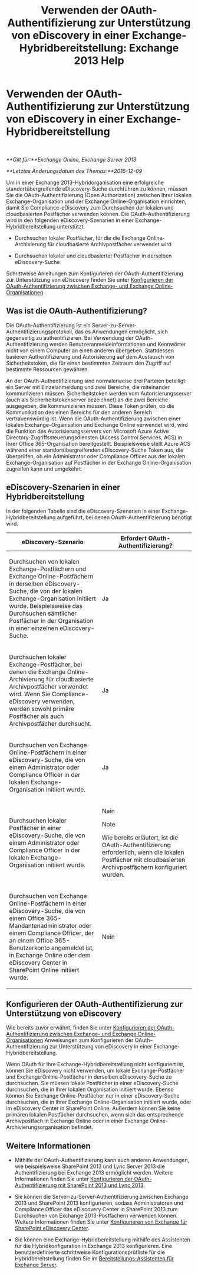 ﻿---
title: 'Verwenden der OAuth-Authentifizierung zur Unterstützung von eDiscovery in einer Exchange-Hybridbereitstellung: Exchange 2013 Help'
TOCTitle: Verwenden der OAuth-Authentifizierung zur Unterstützung von eDiscovery in einer Exchange-Hybridbereitstellung
ms:assetid: b069f8db-fbe1-4047-ad97-d00172ee6a12
ms:mtpsurl: https://technet.microsoft.com/de-de/library/Dn497703(v=EXCHG.150)
ms:contentKeyID: 61292111
ms.date: 04/24/2018
mtps_version: v=EXCHG.150
ms.translationtype: HT
---

# Verwenden der OAuth-Authentifizierung zur Unterstützung von eDiscovery in einer Exchange-Hybridbereitstellung

 

_**Gilt für:**Exchange Online, Exchange Server 2013_

_**Letztes Änderungsdatum des Themas:**2016-12-09_

Um in einer Exchange 2013-Hybridorganisation eine erfolgreiche standortübergreifende eDiscovery-Suche durchführen zu können, müssen Sie die OAuth-Authentifizierung (Open Authorization) zwischen Ihrer lokalen Exchange-Organisation und der Exchange Online-Organisation einrichten, damit Sie Compliance-eDiscovery zum Durchsuchen der lokalen und cloudbasierten Postfächer verwenden können. Die OAuth-Authentifizierung wird in den folgenden eDiscovery-Szenarien in einer Exchange-Hybridbereitstellung unterstützt:

  - Durchsuchen lokaler Postfächer, für die die Exchange Online-Archivierung für cloudbasierte Archivpostfächer verwendet wird

  - Durchsuchen lokaler und cloudbasierter Postfächer in derselben eDiscovery-Suche

Schrittweise Anleitungen zum Konfigurieren der OAuth-Authentifizierung zur Unterstützung von eDiscovery finden Sie unter [Konfigurieren der OAuth-Authentifizierung zwischen Exchange- und Exchange Online-Organisationen](configure-oauth-authentication-between-exchange-and-exchange-online-organizations-exchange-2013-help.md).

## Was ist die OAuth-Authentifizierung?

Die OAuth-Authentifizierung ist ein Server-zu-Server-Authentifizierungsprotokoll, das es Anwendungen ermöglicht, sich gegenseitig zu authentifizieren. Bei Verwendung der OAuth-Authentifizierung werden Benutzeranmeldeinformationen und Kennwörter nicht von einem Computer an einen anderen übergeben. Stattdessen basieren Authentifizierung und Autorisierung auf dem Austausch von Sicherheitstoken, die für einen bestimmten Zeitraum den Zugriff auf bestimmte Ressourcen gewähren.

An der OAuth-Authentifizierung sind normalerweise drei Parteien beteiligt: ein Server mit Einzelanmeldung und zwei Bereiche, die miteinander kommunizieren müssen. Sicherheitstoken werden vom Autorisierungsserver (auch als Sicherheitstokenserver bezeichnet) an die zwei Bereiche ausgegeben, die kommunizieren müssen. Diese Token prüfen, ob die Kommunikation des einen Bereichs für den anderen Bereich vertrauenswürdig ist. Wenn die OAuth-Authentifizierung zwischen einer lokalen Exchange-Organisation und Exchange Online verwendet wird, wird die Funktion des Autorisierungsservers von Microsoft Azure Active Directory-Zugriffssteuerungsdiensten (Access Control Services, ACS) in Ihrer Office 365-Organisation bereitgestellt. Beispielsweise stellt Azure ACS während einer standortübergreifenden eDiscovery-Suche Token aus, die überprüfen, ob ein Administrator oder Compliance Officer aus der lokalen Exchange-Organisation auf Postfächer in der Exchange Online-Organisation zugreifen kann und umgekehrt.

## eDiscovery-Szenarien in einer Hybridbereitstellung

In der folgenden Tabelle sind die eDiscovery-Szenarien in einer Exchange-Hybridbereitstellung aufgeführt, bei denen OAuth-Authentifizierung benötigt wird.


<table>
<colgroup>
<col style="width: 50%" />
<col style="width: 50%" />
</colgroup>
<thead>
<tr class="header">
<th>eDiscovery-Szenario</th>
<th>Erfordert OAuth-Authentifizierung?</th>
</tr>
</thead>
<tbody>
<tr class="odd">
<td><p>Durchsuchen von lokalen Exchange-Postfächern und Exchange Online-Postfächern in derselben eDiscovery-Suche, die von der lokalen Exchange-Organisation initiiert wurde. Beispielsweise das Durchsuchen sämtlicher Postfächer in der Organisation in einer einzelnen eDiscovery-Suche.</p></td>
<td><p>Ja</p></td>
</tr>
<tr class="even">
<td><p>Durchsuchen lokaler Exchange-Postfächer, bei denen die Exchange Online-Archivierung für cloudbasierte Archivpostfächer verwendet wird. Wenn Sie Compliance-eDiscovery verwenden, werden sowohl primäre Postfächer als auch Archivpostfächer durchsucht.</p></td>
<td><p>Ja</p></td>
</tr>
<tr class="odd">
<td><p>Durchsuchen von Exchange Online-Postfächern in einer eDiscovery-Suche, die von einem Administrator oder Compliance Officer in der lokalen Exchange-Organisation initiiert wurde.</p></td>
<td><p>Ja</p></td>
</tr>
<tr class="even">
<td><p>Durchsuchen lokaler Postfächer in einer eDiscovery-Suche, die von einem Administrator oder Compliance Officer in der lokalen Exchange-Organisation initiiert wurde.</p></td>
<td><p>Nein</p>

> [!NOTE]
> Wie bereits erläutert, ist die OAuth-Authentifizierung erforderlich, wenn die lokalen Postfächer mit cloudbasierten Archivpostfächern konfiguriert wurden.


</td>
</tr>
<tr class="odd">
<td><p>Durchsuchen von Exchange Online-Postfächern in einer eDiscovery-Suche, die von einem Office 365-Mandantenadministrator oder einem Compliance Officer, der an einem Office 365-Benutzerkonto angemeldet ist, in Exchange Online oder dem eDiscovery Center in SharePoint Online initiiert wurde.</p></td>
<td><p>Nein</p></td>
</tr>
</tbody>
</table>


## Konfigurieren der OAuth-Authentifizierung zur Unterstützung von eDiscovery

Wie bereits zuvor erwähnt, finden Sie unter [Konfigurieren der OAuth-Authentifizierung zwischen Exchange- und Exchange Online-Organisationen](configure-oauth-authentication-between-exchange-and-exchange-online-organizations-exchange-2013-help.md) Anweisungen zum Konfigurieren der OAuth-Authentifizierung zur Unterstützung von eDiscovery in einer Exchange-Hybridbereitstellung.

Wenn OAuth für Ihre Exchange-Hybridbereitstellung nicht konfiguriert ist, können Sie eDiscovery nicht verwenden, um lokale Exchange-Postfächer und Exchange Online-Postfächer in derselben eDiscovery-Suche zu durchsuchen. Sie müssen lokale Postfächer in einer eDiscovery-Suche durchsuchen, die in Ihrer lokalen Organisation initiiert wurde. Ebenso können Sie Exchange Online-Postfächer nur in einer eDiscovery-Suche durchsuchen, die in Ihrer Exchange Online-Organisation initiiert wurde, oder im eDiscovery Center in SharePoint Online. Außerdem können Sie keine primären lokalen Postfächer durchsuchen, wenn sich das entsprechende Archivpostfach in Exchange Online oder in einer Exchange Online-Archivierungsorganisation befindet.

## Weitere Informationen

  - Mithilfe der OAuth-Authentifizierung kann auch anderen Anwendungen, wie beispielsweise SharePoint 2013 und Lync Server 2013 die Authentifizierung bei Exchange 2013 ermöglicht werden. Weitere Informationen finden Sie unter [Konfigurieren der OAuth-Authentifizierung mit SharePoint 2013 und Lync 2013](configure-oauth-authentication-with-sharepoint-2013-and-lync-2013-exchange-2013-help.md).

  - Sie können die Server-zu-Server-Authentifizierung zwischen Exchange 2013 und SharePoint 2013 konfigurieren, sodass Administratoren und Compliance Officer das eDiscovery Center in SharePoint 2013 zum Durchsuchen von Exchange 2013-Postfächern verwenden können. Weitere Informationen finden Sie unter [Konfigurieren von Exchange für SharePoint eDiscovery Center](configure-exchange-for-sharepoint-ediscovery-center-exchange-2013-help.md).

  - Sie können eine Exchange-Hybridbereitstellung mithilfe des Assistenten für die Hybridkonfiguration in Exchange 2013 konfigurieren. Eine benutzerdefinierte schrittweise Konfigurationsprüfliste für die Hybridbereitstellung finden Sie im [Bereitstellungs-Assistenten für Exchange Server](https://go.microsoft.com/fwlink/p/?linkid=277105).

